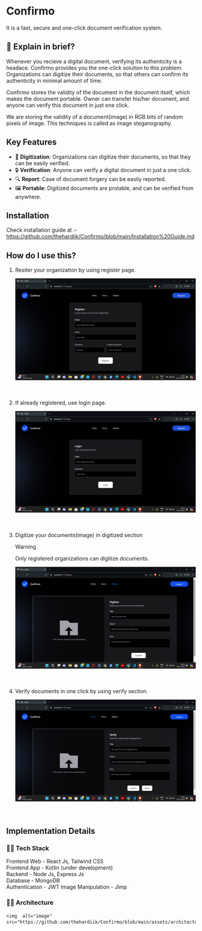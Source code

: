 # Confirmo

It is a fast, secure and one-click document verification system.

## 👀 Explain in brief?

Whenever you recieve a digital document, verifying its authenticity is a headace. Confirmo provides you the one-click solution to this problem. Organizations can digitize their documents, so that others can confirm its authenticity in minimal amount of time.

Confirmo stores the validity of the document in the document itself, which makes the document portable. Owner can transfer his/her document, and anyone can verify this document in just one click.

We are storing the validity of a document(image) in RGB bits of random pixels of image. This techniques is called as image steganography.

## Key Features

- 📇 **Digitization**: Organizations can digitize their documents, so that they can be easily verified.
- 🔒 **Verification**: Anyone can verify a digital document in just a one click.
- 🔍 **Report**: Case of document forgery can be easily reported.
- 🖼️ **Portable**: Digitized documents are protable, and can be verified from anywhere.

  
## Installation

Check installation guide at :- https://github.com/thehardiik/Confirmo/blob/main/Installation%20Guide.md

## How do I use this?


1. Resiter your organization by using register page.
    <br>
    
    <img  alt="image" src="https://github.com/thehardiik/Confirmo/blob/main/assets/screenshots/Register.png">
    <br>
    <br>
    <br>
    
2. If already registered, use login page.
    <br>
    
    <img  alt="image" src="https://github.com/thehardiik/Confirmo/blob/main/assets/screenshots/Login.png">
    <br>
    <br>
    <br>

3. Digitize your documents(image) in digitized section
   <br>
   

    > [!WARNING]
    > Only registered organizations can digitize documents.

   <img  alt="image" src="https://github.com/thehardiik/Confirmo/blob/main/assets/screenshots/Digitize.png">
   <br>
   <br>
   <br>
    

4. Verify documents in one click by using verify section.
    <br>
    
    <img  alt="image" src="https://github.com/thehardiik/Confirmo/blob/main/assets/screenshots/Verify.png">
    <br>
    <br>
    <br>

## Implementation Details

### 👨‍💻 Tech Stack

Frontend Web - React Js, Tailwind CSS <br>
Frontend App - Kotlin (under development) <br>
Backend - Node Js, Express Js <br>
Database - MongoDB <br>
Authentication - JWT
Image Manipulation - Jimp

### 👨‍💻 Architecture

    <img  alt="image" src="https://github.com/thehardiik/Confirmo/blob/main/assets/architecture/Digitize.jpeg">

   
  








